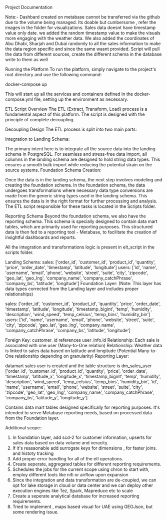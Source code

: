 Project Documentation

Note:- Dashbard created on metabase cannot be transferred via the github due to the volume being managed. Its doable but cumbersome , refer the images in the folder for visualizations.
Sales data doesnt have timestamp value only date. we added the random timestamp value to make the visuals more engaging with the weather data.
We also added the coordinates of Abu Dhabi, Sharjah and Dubai randomly to all the sales information to make the data region specific and since the same wasnt provided.
Script will pull the data from different sources, create the different schema in the database write to them as well


Running the Platform
To run the platform, simply navigate to the project's root directory and use the following command:


   docker-compose up

This will start up all the services and containers defined in the docker-compose.yml file, setting up the environment as necessary.

ETL Script
Overview
The ETL (Extract, Transform, Load) process is a fundamental aspect of this platform. The script is designed with the principle of complete decoupling.

Decoupling Design
The ETL process is split into two main parts:

Integration to Landing Schema:

The primary intent here is to integrate all the source data into the landing schema in PostgreSQL.
For seamless and stress-free data import, all columns in the landing schema are designed to hold string data types. This ensures a smooth bulk import while reducing the potential strain on the source systems.
Foundation Schema Creation:

Once the data is in the landing schema, the next step involves modeling and creating the foundation schema.
In the foundation schema, the data undergoes transformations where necessary data type conversions are made from the generic string types used in the landing schema. This ensures the data is in the right format for further processing and analysis.
The ETL script responsible for these tasks is located in the Scripts folder.

Reporting Schema
Beyond the foundation schema, we also have the reporting schema. This schema is specially designed to contain data mart tables, which are primarily used for reporting purposes. This structured data is then fed to a reporting tool - Metabase, to facilitate the creation of insightful dashboards and reports.

All the integration and transformations logic is present in elt_script in the scripts folder.

Landing Schema:
sales:
['order_id', 'customer_id', 'product_id', 'quantity', 'price',
       'order_date', 'timestamp', 'latitude', 'longitude']
users:
['id', 'name', 'username', 'email', 'phone', 'website', 'street',
       'suite', 'city', 'zipcode', 'geo_lat', 'geo_lng', 'company_name',
       'company_catchPhrase', 'company_bs', 'latitude', 'longitude']
Foundation Layer:
(Note: This layer has data types corrected from the Landing layer and includes proper relationships)

sales:
['order_id', 'customer_id', 'product_id', 'quantity', 'price',
       'order_date', 'timestamp', 'latitude', 'longitude', 'timestamp_bigint',
       'temp', 'humidity', 'description', 'wind_speed', 'temp_celsius',
       'temp_bins', 'humidity_bin']
users:
['id', 'name', 'username', 'email', 'phone', 'website', 'street',
       'suite', 'city', 'zipcode', 'geo_lat', 'geo_lng', 'company_name',
       'company_catchPhrase', 'company_bs', 'latitude', 'longitude']

Foreign Key: customer_id references user_info.id
Relationship: Each sale is associated with one user (Many-to-One relation)
Relationship: Weather data is linked to sales data based on latitude and longitude (Potential Many-to-One relationship depending on granularity)
Reporting Layer:

datamart sales user is created and the table structure is
dm_sales_user 
['order_id', 'customer_id', 'product_id', 'quantity', 'price',
       'order_date', 'timestamp', 'latitude_x', 'longitude_x',
       'timestamp_bigint', 'temp', 'humidity', 'description', 'wind_speed',
       'temp_celsius', 'temp_bins', 'humidity_bin', 'id', 'name', 'username',
       'email', 'phone', 'website', 'street', 'suite', 'city', 'zipcode',
       'geo_lat', 'geo_lng', 'company_name', 'company_catchPhrase',
       'company_bs', 'latitude_y', 'longitude_y']

Contains data mart tables designed specifically for reporting purposes. It's intended to serve Metabase reporting needs, based on processed data from the Foundation layer.


Additional scope:-
1. In foundation layer, add scd-2 for customer information, upserts for sales data based on data volume and veracity.
2. If it's reasaonable add surrogate keys for dimensions , for faster joins. and histoty tracking
3. Add proper error handling for all of the etl operations.
4. Create seperate, aggregated tables for different reporting requirements. 
5. Schedules the jobs for the current scope using chron to start with, employ different tools like nifi or airflow upon expansion
6. Since the integration and data transformation are de-coupled, we can opt for lake storage in cloud or data center and we can deploy other execution engines like Tez, Spark, Mapreduce etc to scale 
7. Create a seperate analytical database for increased reporting requirements.
8. Tried to implement , maps based visual for UAE using GEOJson, but some rendering issue.
